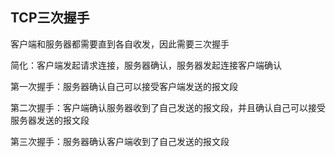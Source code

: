 ## TCP三次握手

客户端和服务器都需要直到各自收发，因此需要三次握手

简化：客户端发起请求连接，服务器确认，服务器发起连接客户端确认

第一次握手：服务器确认自己可以接受客户端发送的报文段

第二次握手：客户端确认服务器收到了自己发送的报文段，并且确认自己可以接受服务器发送的报文段

第三次握手：服务器确认客户端收到了自己发送的报文段

